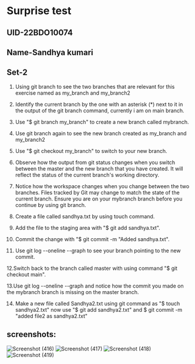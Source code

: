 # Surprise test
## UID-22BDO10074
## Name-Sandhya kumari
## Set-2
 
1. Using git branch to see the two branches that are relevant for this exercise named as my_branch and my_branch2

2. Identify the current branch by the one with an asterisk (*) next to it in the output of the git branch command, currently i am on main branch. 

3. Use "$ git branch my_branch" to create a new branch called mybranch.
   
4. Use git branch again to see the new branch created as my_branch and my_branch2
   
5. Use "$ git checkout my_branch" to switch to your new branch.

6. Observe how the output from git status changes when you switch between the master and the new branch that you have created. It will reflect the status of the current branch's working directory.

7. Notice how the workspace changes when you change between the two branches. Files tracked by Git may change to match the state of the current branch.
Ensure you are on your mybranch branch before you continue by using git branch.

8. Create a file called sandhya.txt by using touch command.

9. Add the file to the staging area with "$ git add sandhya.txt".

10. Commit the change with "$ git commit -m "Added sandhya.txt".
    
11. Use git log --oneline --graph to see your branch pointing to the new commit.
    
12.Switch back to the branch called master with using command "$ git checkout main".

13.Use git log --oneline --graph and notice how the commit you made on the mybranch branch is missing on the master branch.

14. Make a new file called Sandhya2.txt using git command as  "$ touch sandhya2.txt"
now use "$ git add sandhya2.txt"
and $ git commit -m "added file2 as sandhya2.txt"

## screenshots:
![Screenshot (416)](https://github.com/22bdo10074/22CSH-293-Group2-ST/assets/142095565/6c2e86c2-4fd1-49b2-9c50-25a641a26c2f)
![Screenshot (417)](https://github.com/22bdo10074/22CSH-293-Group2-ST/assets/142095565/260014aa-36cd-4821-95ee-502c6f64cbc9)
![Screenshot (418)](https://github.com/22bdo10074/22CSH-293-Group2-ST/assets/142095565/12ffdf04-daef-4e20-bd2e-4e66e03b6e58)
![Screenshot (419)](https://github.com/22bdo10074/22CSH-293-Group2-ST/assets/142095565/5378fbc2-c3e1-447b-af09-ca0c70e3635f)








